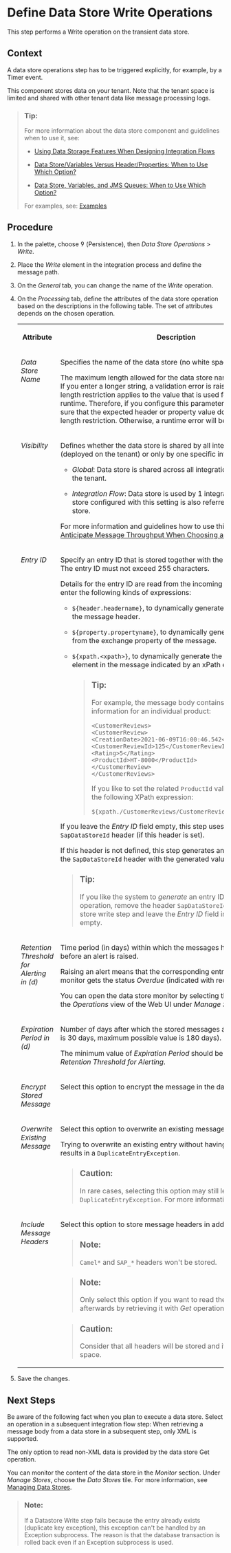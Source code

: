 <!-- loio46260ee193ed48f48a9bd5b855861e4d -->

<link rel="stylesheet" type="text/css" href="../css/sap-icons.css"/>

# Define Data Store Write Operations

This step performs a Write operation on the transient data store.



## Context

A data store operations step has to be triggered explicitly, for example, by a Timer event.

This component stores data on your tenant. Note that the tenant space is limited and shared with other tenant data like message processing logs.

> ### Tip:  
> For more information about the data store component and guidelines when to use it, see:
> 
> -   [Using Data Storage Features When Designing Integration Flows](using-data-storage-features-when-designing-integration-flows-a836b4e.md)
> 
> -   [Data Store/Variables Versus Header/Properties: When to Use Which Option?](data-store-variables-versus-header-properties-when-to-use-which-option-61f4045.md)
> 
> -   [Data Store, Variables, and JMS Queues: When to Use Which Option?](data-store-variables-and-jms-queues-when-to-use-which-option-6bc21cb.md)
> 
> 
> For examples, see: [Examples](examples-c8ba267.md)



<a name="loio46260ee193ed48f48a9bd5b855861e4d__steps_rsl_lyx_wx"/>

## Procedure

1.  In the palette, choose <span class="SAP-icons-V5"></span> \(Persistence\), then *Data Store Operations* \> *Write*.

2.  Place the *Write* element in the integration process and define the message path.

3.  On the *General* tab, you can change the name of the *Write* operation.

4.  On the *Processing* tab, define the attributes of the data store operation based on the descriptions in the following table. The set of attributes depends on the chosen operation.


    <table>
    <tr>
    <th valign="top">

    Attribute
    
    </th>
    <th valign="top">

    Description
    
    </th>
    </tr>
    <tr>
    <td valign="top">
    
    *Data Store Name* 
    
    </td>
    <td valign="top">
    
    Specifies the name of the data store \(no white spaces\).

    The maximum length allowed for the data store name is 40 characters. If you enter a longer string, a validation error is raised. Note that this length restriction applies to the value that is used for this parameter at runtime. Therefore, if you configure this parameter dynamically, make sure that the expected header or property value does not exceed this length restriction. Otherwise, a runtime error will be raised.
    
    </td>
    </tr>
    <tr>
    <td valign="top">
    
    *Visibility* 
    
    </td>
    <td valign="top">
    
    Defines whether the data store is shared by all integration flows \(deployed on the tenant\) or only by one specific integration flow.

    -   *Global*: Data store is shared across all integration flows deployed on the tenant.

    -   *Integration Flow*: Data store is used by 1 integration flow. A data store configured with this setting is also referred to as local data store.


    For more information and guidelines how to use this parameter, see [Anticipate Message Throughput When Choosing a Storage Option](anticipate-message-throughput-when-choosing-a-storage-option-5b38765.md).
    
    </td>
    </tr>
    <tr>
    <td valign="top">
    
    *Entry ID* 
    
    </td>
    <td valign="top">
    
    Specify an entry ID that is stored together with the message content. The entry ID must not exceed 255 characters.

    Details for the entry ID are read from the incoming message. You can enter the following kinds of expressions:

    -   `${header.headername}`, to dynamically generate the entry ID from the message header.

    -   `${property.propertyname}`, to dynamically generate the entry ID from the exchange property of the message.

    -   `${xpath.<xpath>}`, to dynamically generate the entry ID from an element in the message indicated by an xPath expression.

        > ### Tip:  
        > For example, the message body contains customer review information for an individual product:
        > 
        > ```
        > <CustomerReviews>
        > <CustomerReview>
        > <CreationDate>2021-06-09T16:00:46.542</CreationDate>
        > <CustomerReviewId>125</CustomerReviewId>
        > <Rating>5</Rating>
        > <ProductId>HT-8000</ProductId>
        > </CustomerReview>
        > </CustomerReviews>
        > 
        > ```
        > 
        > If you like to set the related `ProductId` value as *Entry ID*, use the following XPath expression:
        > 
        > `${xpath./CustomerReviews/CustomerReview/ProductId/text()}`


    If you leave the *Entry ID* field empty, this step uses the value of the `SapDataStoreId` header \(if this header is set\).

    If this header is not defined, this step generates an entry ID and sets the `SapDataStoreId` header with the generated value.

    > ### Tip:  
    > If you like the system to *generate* an entry ID for the data store operation, remove the header `SapDataStoreId` before the data store write step and leave the *Entry ID* field in the data store empty.


    
    </td>
    </tr>
    <tr>
    <td valign="top">
    
    *Retention Threshold for Alerting in \(d\)* 
    
    </td>
    <td valign="top">
    
    Time period \(in days\) within which the messages have to be fetched before an alert is raised.

    Raising an alert means that the corresponding entry in the data store monitor gets the status *Overdue* \(indicated with red color\).

    You can open the data store monitor by selecting the *Data Stores* tile in the *Operations* view of the Web UI under *Manage Stores*.
    
    </td>
    </tr>
    <tr>
    <td valign="top">
    
    *Expiration Period in \(d\)* 
    
    </td>
    <td valign="top">
    
    Number of days after which the stored messages are deleted \(default is 30 days, maximum possible value is 180 days\).

    The minimum value of *Expiration Period* should be at least twice that of *Retention Threshold for Alerting*.
    
    </td>
    </tr>
    <tr>
    <td valign="top">
    
    *Encrypt Stored Message* 
    
    </td>
    <td valign="top">
    
    Select this option to encrypt the message in the data store.
    
    </td>
    </tr>
    <tr>
    <td valign="top">
    
    *Overwrite Existing Message* 
    
    </td>
    <td valign="top">
    
    Select this option to overwrite an existing message in the data store.

    Trying to overwrite an existing entry without having this option selected results in a `DuplicateEntryException`.

    > ### Caution:  
    > In rare cases, selecting this option may still lead to a `DuplicateEntryException`. For more information, see [2982524](https://me.sap.com/notes/2982524).


    
    </td>
    </tr>
    <tr>
    <td valign="top">
    
    *Include Message Headers* 
    
    </td>
    <td valign="top">
    
    Select this option to store message headers in addition to the payload.

    > ### Note:  
    > `Camel*` and `SAP_*` headers won't be stored.

    > ### Note:  
    > Only select this option if you want to read the message afterwards by retrieving it with *Get* operations.

    > ### Caution:  
    > Consider that all headers will be stored and it may take up a lot of space.


    
    </td>
    </tr>
    </table>
    
5.  Save the changes.




<a name="loio46260ee193ed48f48a9bd5b855861e4d__postreq_eqk_dwx_tfb"/>

## Next Steps

Be aware of the following fact when you plan to execute a data store. Select an operation in a subsequent integration flow step: When retrieving a message body from a data store in a subsequent step, only XML is supported.

The only option to read non-XML data is provided by the data store Get operation.

You can monitor the content of the data store in the *Monitor* section. Under *Manage Stores*, choose the *Data Stores* tile. For more information, see [Managing Data Stores](managing-data-stores-ac39f1d.md).

> ### Note:  
> If a Datastore Write step fails because the entry already exists \(duplicate key exception\), this exception can't be handled by an Exception subprocess. The reason is that the database transaction is rolled back even if an Exception subprocess is used.

